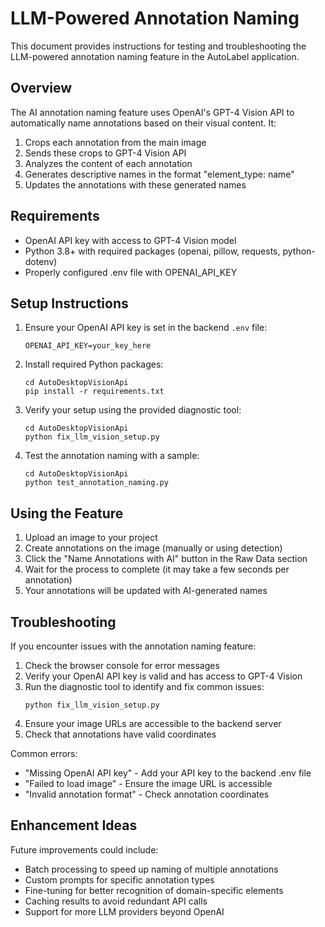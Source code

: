 # LLM-Powered Annotation Naming

This document provides instructions for testing and troubleshooting the LLM-powered annotation naming feature in the AutoLabel application.

## Overview

The AI annotation naming feature uses OpenAI's GPT-4 Vision API to automatically name annotations based on their visual content. It:

1. Crops each annotation from the main image
2. Sends these crops to GPT-4 Vision API
3. Analyzes the content of each annotation
4. Generates descriptive names in the format "element_type: name"
5. Updates the annotations with these generated names

## Requirements

- OpenAI API key with access to GPT-4 Vision model
- Python 3.8+ with required packages (openai, pillow, requests, python-dotenv)
- Properly configured .env file with OPENAI_API_KEY

## Setup Instructions

1. Ensure your OpenAI API key is set in the backend `.env` file:
   ```
   OPENAI_API_KEY=your_key_here
   ```

2. Install required Python packages:
   ```
   cd AutoDesktopVisionApi
   pip install -r requirements.txt
   ```

3. Verify your setup using the provided diagnostic tool:
   ```
   cd AutoDesktopVisionApi
   python fix_llm_vision_setup.py
   ```

4. Test the annotation naming with a sample:
   ```
   cd AutoDesktopVisionApi
   python test_annotation_naming.py
   ```

## Using the Feature

1. Upload an image to your project
2. Create annotations on the image (manually or using detection)
3. Click the "Name Annotations with AI" button in the Raw Data section
4. Wait for the process to complete (it may take a few seconds per annotation)
5. Your annotations will be updated with AI-generated names

## Troubleshooting

If you encounter issues with the annotation naming feature:

1. Check the browser console for error messages
2. Verify your OpenAI API key is valid and has access to GPT-4 Vision
3. Run the diagnostic tool to identify and fix common issues:
   ```
   python fix_llm_vision_setup.py
   ```
4. Ensure your image URLs are accessible to the backend server
5. Check that annotations have valid coordinates

Common errors:
- "Missing OpenAI API key" - Add your API key to the backend .env file
- "Failed to load image" - Ensure the image URL is accessible
- "Invalid annotation format" - Check annotation coordinates

## Enhancement Ideas

Future improvements could include:
- Batch processing to speed up naming of multiple annotations
- Custom prompts for specific annotation types
- Fine-tuning for better recognition of domain-specific elements
- Caching results to avoid redundant API calls
- Support for more LLM providers beyond OpenAI
